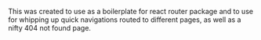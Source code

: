This was created to use as a boilerplate for react router package and to use for whipping up quick navigations routed to different pages, as well as a nifty 404 not found page.
